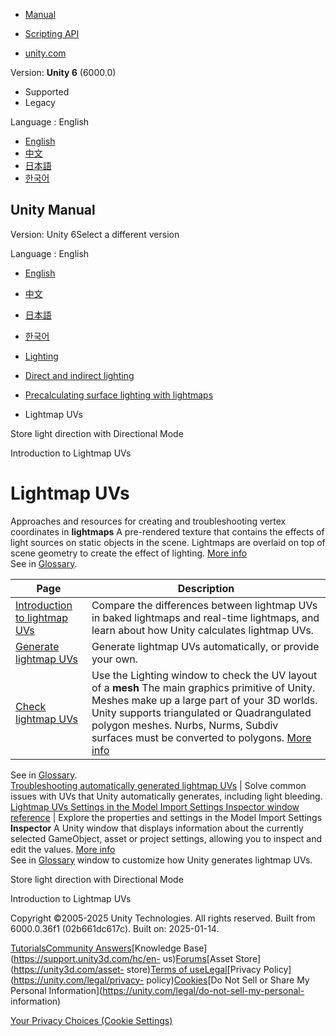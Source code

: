 [](https://docs.unity3d.com)

  * [Manual](../Manual/index.html)
  * [Scripting API](../ScriptReference/index.html)

  * [unity.com](https://unity.com/)

Version: **Unity 6** (6000.0)

  * Supported
  * Legacy

Language : English

  * [English](/Manual/LightingGiUvs-landing.html)
  * [中文](/cn/current/Manual/LightingGiUvs-landing.html)
  * [日本語](/ja/current/Manual/LightingGiUvs-landing.html)
  * [한국어](/kr/current/Manual/LightingGiUvs-landing.html)

[](https://docs.unity3d.com)

## Unity Manual

Version: Unity 6Select a different version

Language : English

  * [English](/Manual/LightingGiUvs-landing.html)
  * [中文](/cn/current/Manual/LightingGiUvs-landing.html)
  * [日本語](/ja/current/Manual/LightingGiUvs-landing.html)
  * [한국어](/kr/current/Manual/LightingGiUvs-landing.html)

  * [Lighting](LightingOverview.html)
  * [Direct and indirect lighting](direct-and-indirect-lighting.html)
  * [Precalculating surface lighting with lightmaps](Lightmapping-landing.html)
  * Lightmap UVs

[](LightmappingDirectional.html)

Store light direction with Directional Mode

[](LightingGiUvs.html)

Introduction to Lightmap UVs

# Lightmap UVs

Approaches and resources for creating and troubleshooting vertex coordinates
in **lightmaps** A pre-rendered texture that contains the effects of light
sources on static objects in the scene. Lightmaps are overlaid on top of scene
geometry to create the effect of lighting. [More info](Lightmapping.html)  
See in [Glossary](Glossary.html#Lightmap).

**Page** | **Description**  
---|---  
[Introduction to lightmap UVs](LightingGiUvs.html) | Compare the differences between lightmap UVs in baked lightmaps and real-time lightmaps, and learn about how Unity calculates lightmap UVs.  
[Generate lightmap UVs](LightingGiUvs-GeneratingLightmappingUVs.html) | Generate lightmap UVs automatically, or provide your own.  
[Check lightmap UVs](LightingGiUvs-visualizing.html) | Use the Lighting window to check the UV layout of a **mesh** The main graphics primitive of Unity. Meshes make up a large part of your 3D worlds. Unity supports triangulated or Quadrangulated polygon meshes. Nurbs, Nurms, Subdiv surfaces must be converted to polygons. [More info](mesh.html)  
See in [Glossary](Glossary.html#Mesh).  
[Troubleshooting automatically generated lightmap UVs](LightingGiUVs-Troubleshooting.html) | Solve common issues with UVs that Unity automatically generates, including light bleeding.  
[Lightmap UVs Settings in the Model Import Settings Inspector window reference](LightingGiUvs-Reference.html) | Explore the properties and settings in the Model Import Settings **Inspector** A Unity window that displays information about the currently selected GameObject, asset or project settings, allowing you to inspect and edit the values. [More info](UsingTheInspector.html)  
See in [Glossary](Glossary.html#Inspector) window to customize how Unity
generates lightmap UVs.  
  
[](LightmappingDirectional.html)

Store light direction with Directional Mode

[](LightingGiUvs.html)

Introduction to Lightmap UVs

Copyright ©2005-2025 Unity Technologies. All rights reserved. Built from
6000.0.36f1 (02b661dc617c). Built on: 2025-01-14.

[Tutorials](https://learn.unity.com/)[Community
Answers](https://answers.unity3d.com)[Knowledge
Base](https://support.unity3d.com/hc/en-
us)[Forums](https://forum.unity3d.com)[Asset Store](https://unity3d.com/asset-
store)[Terms of
use](https://docs.unity3d.com/Manual/TermsOfUse.html)[Legal](https://unity.com/legal)[Privacy
Policy](https://unity.com/legal/privacy-
policy)[Cookies](https://unity.com/legal/cookie-policy)[Do Not Sell or Share
My Personal Information](https://unity.com/legal/do-not-sell-my-personal-
information)

[Your Privacy Choices (Cookie Settings)](javascript:void\(0\);)

